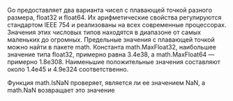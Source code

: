 Go предоставляет два варианта чисел с плавающей точкой разного размера, float32 и float64. Их арифметические свойства регулируются стандартом IEEE 754 и реализованы на всех современные процессорах.
Значения этих числовых типов находятся в диапазоне от самых маленьких до огромных. Предельные значения с плавающей точкой можно найти в пакете math. Константа math.MaxFloat32, наибольшее значение типа float32, примерно равна 3.4е38, a math.MaxFloat64 — примерно 1.8е308. Наименьшие положительные значения составляют около 1.4е45 и 4.9е324 соответственно.

Функция math.IsNaN проверяет, является ли ее значением NaN, a math.NaN возвращает это значение

